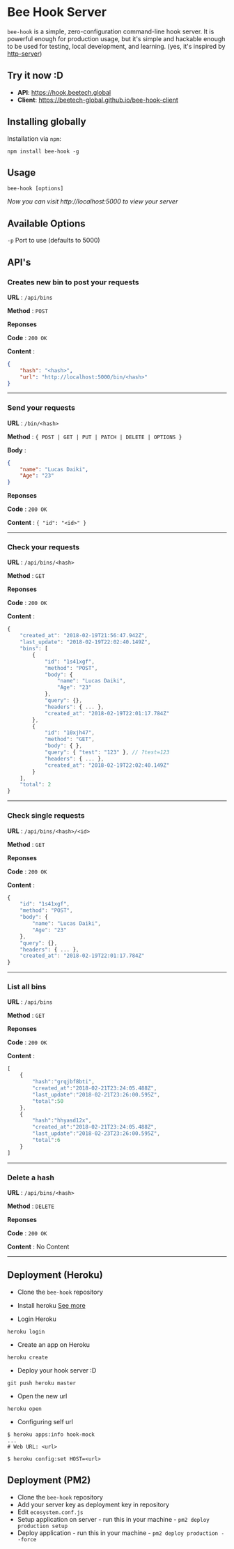 # Bee Hook Server

`bee-hook` is a simple, zero-configuration command-line hook server. It is powerful enough for production usage, but it's simple and hackable enough to be used for testing, local development, and learning.
(yes, it's inspired by [http-server](https://www.npmjs.com/package/http-server))

## Try it now :D

 - **API**: https://hook.beetech.global
 - **Client**: https://beetech-global.github.io/bee-hook-client

## Installing globally

Installation via `npm`:

    npm install bee-hook -g

## Usage

    bee-hook [options]

*Now you can visit http://localhost:5000 to view your server*


## Available Options

`-p` Port to use (defaults to 5000)


## API's

### Creates new bin to post your requests

**URL** : `/api/bins`

**Method** : `POST`

**Reponses**

**Code** : `200 OK`

**Content** :

```json
{
    "hash": "<hash>",
    "url": "http://localhost:5000/bin/<hash>"
}
```

___

### Send your requests

**URL** : `/bin/<hash>`

**Method** : `{ POST | GET | PUT | PATCH | DELETE | OPTIONS }`

**Body** :

```json
{
    "name": "Lucas Daiki",
    "Age": "23"
}
```

**Reponses**

**Code** : `200 OK`

**Content** : `{ "id": "<id>" }`

___

### Check your requests

**URL** : `/api/bins/<hash>`

**Method** : `GET`

**Reponses**

**Code** : `200 OK`

**Content** :

```javascript
{
    "created_at": "2018-02-19T21:56:47.942Z",
    "last_update": "2018-02-19T22:02:40.149Z",
    "bins": [
        {
            "id": "1s41xgf",
            "method": "POST",
            "body": {
                "name": "Lucas Daiki",
                "Age": "23"
            },
            "query": {},
            "headers": { ... },
            "created_at": "2018-02-19T22:01:17.784Z"
        },
        {
            "id": "10xjh47",
            "method": "GET",
            "body": { },
            "query": { "test": "123" }, // ?test=123
            "headers": { ... },
            "created_at": "2018-02-19T22:02:40.149Z"
        }
    ],
    "total": 2
}
```

___

### Check single requests

**URL** : `/api/bins/<hash>/<id>`

**Method** : `GET`

**Reponses**

**Code** : `200 OK`

**Content** :

```javascript
{
    "id": "1s41xgf",
    "method": "POST",
    "body": {
        "name": "Lucas Daiki",
        "Age": "23"
    },
    "query": {},
    "headers": { ... },
    "created_at": "2018-02-19T22:01:17.784Z"
}
```

___

### List all bins

**URL** : `/api/bins`

**Method** : `GET`

**Reponses**

**Code** : `200 OK`

**Content** :

```javascript
[
    {
        "hash":"grqjbf8bti",
        "created_at":"2018-02-21T23:24:05.488Z",
        "last_update":"2018-02-21T23:26:00.595Z",
        "total":50
    },
    {
        "hash":"hhyasd12x",
        "created_at":"2018-02-21T23:24:05.488Z",
        "last_update":"2018-02-23T23:26:00.595Z",
        "total":6
    }
]
```

___


### Delete a hash

**URL** : `/api/bins/<hash>`

**Method** : `DELETE`

**Reponses**

**Code** : `200 OK`

**Content** : No Content
___

## Deployment (Heroku)

 - Clone the `bee-hook` repository

 - Install heroku [See more](https://devcenter.heroku.com/articles/getting-started-with-nodejs#set-up)
 
 - Login Heroku
 ```
 heroku login
 ```
 
 - Create an app on Heroku
 ```
 heroku create
 ```
 
 - Deploy your hook server :D
 ```
 git push heroku master
 ```

 - Open the new url 
 ```
 heroku open
 ```

- Configuring self url
```
$ heroku apps:info hook-mock
...
# Web URL: <url>

$ heroku config:set HOST=<url>
```

## Deployment (PM2)

- Clone the `bee-hook` repository
- Add your server key as deployment key in repository
- Edit `ecosystem.conf.js`
- Setup application on server - run this in your machine - `pm2 deploy production setup`
- Deploy application - run this in your machine - `pm2 deploy production --force`
